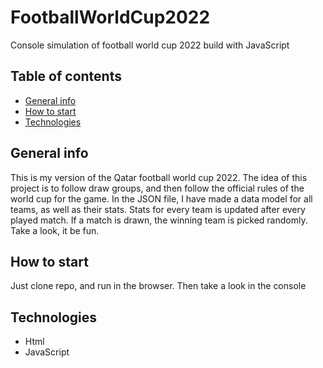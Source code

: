 # FootballWorldCup2022

Console simulation of football world cup 2022 build with JavaScript

## Table of contents
* [General info](#general-info)
* [How to start](#how-to-start)
* [Technologies](#technologies)

## General info

This is my version of the Qatar football world cup 2022. The idea of this project is to follow draw groups, and then follow the official rules of the world cup for the game. In the JSON file, I have made a data model for all teams, as well as their stats. Stats for every team is updated after every played match. If a match is drawn, the winning team is picked randomly. Take a look, it be fun.

## How to start

Just clone repo, and run in the browser. Then take a look in the console

## Technologies

* Html
* JavaScript

